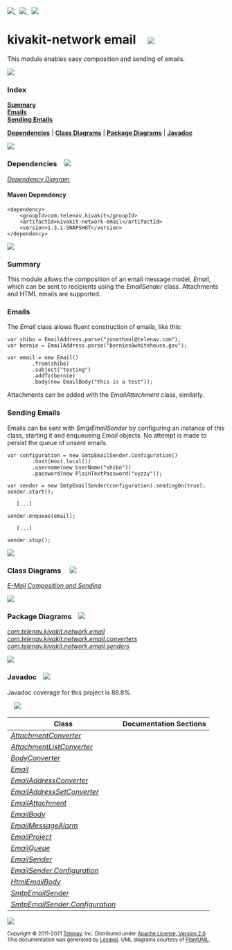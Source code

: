 [//]: # (start-user-text)

<a href="https://www.kivakit.org">
<img src="https://www.kivakit.org/images/web-32.png" srcset="https://www.kivakit.org/images/web-32-2x.png 2x"/>
</a>
&nbsp;
<a href="https://twitter.com/openkivakit">
<img src="https://www.kivakit.org/images/twitter-32.png" srcset="https://www.kivakit.org/images/twitter-32-2x.png 2x"/>
</a>
&nbsp;
<a href="https://kivakit.zulipchat.com">
<img src="https://www.kivakit.org/images/zulip-32.png" srcset="https://www.kivakit.org/images/zulip-32-2x.png 2x"/>
</a>

[//]: # (end-user-text)

# kivakit-network email &nbsp;&nbsp; <img src="https://www.kivakit.org/images/envelope-32.png" srcset="https://www.kivakit.org/images/envelope-32-2x.png 2x"/>

This module enables easy composition and sending of emails.

<img src="https://www.kivakit.org/images/horizontal-line-512.png" srcset="https://www.kivakit.org/images/horizontal-line-512-2x.png 2x"/>

### Index

[**Summary**](#summary)  
[**Emails**](#emails)  
[**Sending Emails**](#sending-emails)  

[**Dependencies**](#dependencies) | [**Class Diagrams**](#class-diagrams) | [**Package Diagrams**](#package-diagrams) | [**Javadoc**](#javadoc)

<img src="https://www.kivakit.org/images/horizontal-line-512.png" srcset="https://www.kivakit.org/images/horizontal-line-512-2x.png 2x"/>

### Dependencies <a name="dependencies"></a> &nbsp;&nbsp; <img src="https://www.kivakit.org/images/dependencies-32.png" srcset="https://www.kivakit.org/images/dependencies-32-2x.png 2x"/>

[*Dependency Diagram*](https://www.kivakit.org/1.3.1-SNAPSHOT/lexakai/kivakit/kivakit-network/email/documentation/diagrams/dependencies.svg)

#### Maven Dependency

    <dependency>
        <groupId>com.telenav.kivakit</groupId>
        <artifactId>kivakit-network-email</artifactId>
        <version>1.3.1-SNAPSHOT</version>
    </dependency>

<img src="https://www.kivakit.org/images/horizontal-line-128.png" srcset="https://www.kivakit.org/images/horizontal-line-128-2x.png 2x"/>

[//]: # (start-user-text)

### Summary <a name = "summary"></a>

This module allows the composition of an email message model, *Email*, which can be sent to
recipients using the *EmailSender* class. Attachments and HTML emails are supported.

### Emails <a name = "emails"></a>

The *Email* class allows fluent construction of emails, like this:

    var shibo = EmailAddress.parse("jonathanl@telenav.com");
    var bernie = EmailAddress.parse("bernies@whitehouse.gov");

    var email = new Email()
            .from(shibo)
            .subject("testing")
            .addTo(bernie)
            .body(new EmailBody("this is a test"));

Attachments can be added with the *EmailAttachment* class, similarly.

### Sending Emails <a name = "sending-emails"></a>

Emails can be sent with *SmtpEmailSender* by configuring an instance of this class, starting
it and enqueueing *Email* objects. No attempt is made to persist the queue of unsent emails.

    var configuration = new SmtpEmailSender.Configuration()
            .host(Host.local())
            .username(new UserName("shibo"))
            .password(new PlainTextPassword("xyzzy"));

    var sender = new SmtpEmailSender(configuration).sendingOn(true);
    sender.start();

       [...]

    sender.enqueue(email);

       [...]

    sender.stop();

[//]: # (end-user-text)

<img src="https://www.kivakit.org/images/horizontal-line-128.png" srcset="https://www.kivakit.org/images/horizontal-line-128-2x.png 2x"/>

### Class Diagrams <a name="class-diagrams"></a> &nbsp; &nbsp; <img src="https://www.kivakit.org/images/diagram-40.png" srcset="https://www.kivakit.org/images/diagram-40-2x.png 2x"/>

[*E-Mail Composition and Sending*](https://www.kivakit.org/1.3.1-SNAPSHOT/lexakai/kivakit/kivakit-network/email/documentation/diagrams/diagram-email.svg)

<img src="https://www.kivakit.org/images/horizontal-line-128.png" srcset="https://www.kivakit.org/images/horizontal-line-128-2x.png 2x"/>

### Package Diagrams <a name="package-diagrams"></a> &nbsp;&nbsp; <img src="https://www.kivakit.org/images/box-32.png" srcset="https://www.kivakit.org/images/box-32-2x.png 2x"/>

[*com.telenav.kivakit.network.email*](https://www.kivakit.org/1.3.1-SNAPSHOT/lexakai/kivakit/kivakit-network/email/documentation/diagrams/com.telenav.kivakit.network.email.svg)  
[*com.telenav.kivakit.network.email.converters*](https://www.kivakit.org/1.3.1-SNAPSHOT/lexakai/kivakit/kivakit-network/email/documentation/diagrams/com.telenav.kivakit.network.email.converters.svg)  
[*com.telenav.kivakit.network.email.senders*](https://www.kivakit.org/1.3.1-SNAPSHOT/lexakai/kivakit/kivakit-network/email/documentation/diagrams/com.telenav.kivakit.network.email.senders.svg)

<img src="https://www.kivakit.org/images/horizontal-line-128.png" srcset="https://www.kivakit.org/images/horizontal-line-128-2x.png 2x"/>

### Javadoc <a name="javadoc"></a> &nbsp;&nbsp; <img src="https://www.kivakit.org/images/books-32.png" srcset="https://www.kivakit.org/images/books-32-2x.png 2x"/>

Javadoc coverage for this project is 88.8%.  
  
&nbsp; &nbsp; <img src="https://www.kivakit.org/images/meter-90-96.png" srcset="https://www.kivakit.org/images/meter-90-96-2x.png 2x"/>




| Class | Documentation Sections |
|---|---|
| [*AttachmentConverter*](https://www.kivakit.org/1.3.1-SNAPSHOT/javadoc/kivakit/kivakit.network.email/com/telenav/kivakit/network/email/converters/AttachmentConverter.html) |  |  
| [*AttachmentListConverter*](https://www.kivakit.org/1.3.1-SNAPSHOT/javadoc/kivakit/kivakit.network.email/com/telenav/kivakit/network/email/converters/AttachmentListConverter.html) |  |  
| [*BodyConverter*](https://www.kivakit.org/1.3.1-SNAPSHOT/javadoc/kivakit/kivakit.network.email/com/telenav/kivakit/network/email/converters/BodyConverter.html) |  |  
| [*Email*](https://www.kivakit.org/1.3.1-SNAPSHOT/javadoc/kivakit/kivakit.network.email/com/telenav/kivakit/network/email/Email.html) |  |  
| [*EmailAddressConverter*](https://www.kivakit.org/1.3.1-SNAPSHOT/javadoc/kivakit/kivakit.network.email/com/telenav/kivakit/network/email/converters/EmailAddressConverter.html) |  |  
| [*EmailAddressSetConverter*](https://www.kivakit.org/1.3.1-SNAPSHOT/javadoc/kivakit/kivakit.network.email/com/telenav/kivakit/network/email/converters/EmailAddressSetConverter.html) |  |  
| [*EmailAttachment*](https://www.kivakit.org/1.3.1-SNAPSHOT/javadoc/kivakit/kivakit.network.email/com/telenav/kivakit/network/email/EmailAttachment.html) |  |  
| [*EmailBody*](https://www.kivakit.org/1.3.1-SNAPSHOT/javadoc/kivakit/kivakit.network.email/com/telenav/kivakit/network/email/EmailBody.html) |  |  
| [*EmailMessageAlarm*](https://www.kivakit.org/1.3.1-SNAPSHOT/javadoc/kivakit/kivakit.network.email/com/telenav/kivakit/network/email/EmailMessageAlarm.html) |  |  
| [*EmailProject*](https://www.kivakit.org/1.3.1-SNAPSHOT/javadoc/kivakit/kivakit.network.email/com/telenav/kivakit/network/email/EmailProject.html) |  |  
| [*EmailQueue*](https://www.kivakit.org/1.3.1-SNAPSHOT/javadoc/kivakit/kivakit.network.email/com/telenav/kivakit/network/email/EmailQueue.html) |  |  
| [*EmailSender*](https://www.kivakit.org/1.3.1-SNAPSHOT/javadoc/kivakit/kivakit.network.email/com/telenav/kivakit/network/email/EmailSender.html) |  |  
| [*EmailSender.Configuration*](https://www.kivakit.org/1.3.1-SNAPSHOT/javadoc/kivakit/kivakit.network.email/com/telenav/kivakit/network/email/EmailSender.Configuration.html) |  |  
| [*HtmlEmailBody*](https://www.kivakit.org/1.3.1-SNAPSHOT/javadoc/kivakit/kivakit.network.email/com/telenav/kivakit/network/email/HtmlEmailBody.html) |  |  
| [*SmtpEmailSender*](https://www.kivakit.org/1.3.1-SNAPSHOT/javadoc/kivakit/kivakit.network.email/com/telenav/kivakit/network/email/senders/SmtpEmailSender.html) |  |  
| [*SmtpEmailSender.Configuration*](https://www.kivakit.org/1.3.1-SNAPSHOT/javadoc/kivakit/kivakit.network.email/com/telenav/kivakit/network/email/senders/SmtpEmailSender.Configuration.html) |  |  

[//]: # (start-user-text)



[//]: # (end-user-text)

<img src="https://www.kivakit.org/images/horizontal-line-512.png" srcset="https://www.kivakit.org/images/horizontal-line-512-2x.png 2x"/>

<sub>Copyright &#169; 2011-2021 [Telenav](https://telenav.com), Inc. Distributed under [Apache License, Version 2.0](LICENSE)</sub>  
<sub>This documentation was generated by [Lexakai](https://lexakai.org). UML diagrams courtesy of [PlantUML](https://plantuml.com).</sub>

